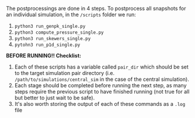 The postprocessings are done in 4 steps. To postprocess all snapshots for an individual simulation, in the `/scripts` folder we run:

1. `python3 run_genpk_single.py`
2. `python3 compute_pressure_single.py`
3. `python3 run_skewers_single.py`
4. `pytohn3 run_p1d_single.py`

**BEFORE RUNNING!! Checklist:**

1. Each of these scripts has a variable called `pair_dir` which should be set to the target simulation pair directory (i.e. `/path/to/simulations/central_sim` in the case of the central simulation).
2. Each stage should be completed before running the next step, as many steps require the previous script to have finished running (not true for all but better to just wait to be safe).
3. It's also worth storing the output of each of these commands as a `.log` file
